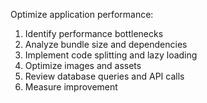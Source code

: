 Optimize application performance:
1. Identify performance bottlenecks
2. Analyze bundle size and dependencies
3. Implement code splitting and lazy loading
4. Optimize images and assets
5. Review database queries and API calls
6. Measure improvement
